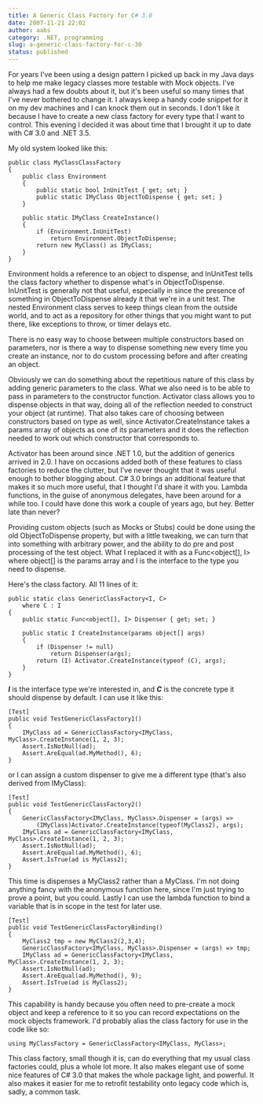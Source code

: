 ```yaml
---
title: A Generic Class Factory for C# 3.0
date: 2007-11-21 22:02
author: aabs
category: .NET, programming
slug: a-generic-class-factory-for-c-30
status: published
---
```


For years I've been using a design pattern I picked up back in my Java days to help me make legacy classes more testable with Mock objects. I've always had a few doubts about it, but it's been useful so many times that I've never bothered to change it. I always keep a handy code snippet for it on my dev machines and I can knock them out in seconds. I don't like it because I have to create a new class factory for every type that I want to control. This evening I decided it was about time that I brought it up to date with C\# 3.0 and .NET 3.5.

My old system looked like this:

    public class MyClassClassFactory
    {
        public class Environment
        {
            public static bool InUnitTest { get; set; }
            public static IMyClass ObjectToDispense { get; set; }
        }

        public static IMyClass CreateInstance()
        {
            if (Environment.InUnitTest)
                return Environment.ObjectToDispense;
            return new MyClass() as IMyClass;
        }
    }

Environment holds a reference to an object to dispense, and InUnitTest tells the class factory whether to dispense what's in ObjectToDispense. InUnitTest is generally not that useful, especially in since the presence of something in ObjectToDispense already it that we're in a unit test. The nested Environment class serves to keep things clean from the outside world, and to act as a repository for other things that you might want to put there, like exceptions to throw, or timer delays etc.

There is no easy way to choose between multiple constructors based on parameters, nor is there a way to dispense something new every time you create an instance, nor to do custom processing before and after creating an object.

Obviously we can do something about the repetitious nature of this class by adding generic parameters to the class. What we also need is to be able to pass in parameters to the constructor function. Activator class allows you to dispense objects in that way, doing all of the reflection needed to construct your object (at runtime). That also takes care of choosing between constructors based on type as well, since Activator.CreateInstance takes a params array of objects as one of its parameters and it does the reflection needed to work out which constructor that corresponds to.

Activator has been around since .NET 1.0, but the addition of generics arrived in 2.0. I have on occasions added both of these features to class factories to reduce the clutter, but I've never thought that it was useful enough to bother blogging about. C\# 3.0 brings an additional feature that makes it so much more useful, that I thought I'd share it with you. Lambda functions, in the guise of anonymous delegates, have been around for a while too. I could have done this work a couple of years ago, but hey. Better late than never?

Providing custom objects (such as Mocks or Stubs) could be done using the old ObjectToDispense property, but with a little tweaking, we can turn that into something with arbitrary power, and the ability to do pre and post processing of the test object. What I replaced it with as a Func\<object\[\], I\> where object\[\] is the params array and I is the interface to the type you need to dispense.

Here's the class factory. All 11 lines of it:

    public static class GenericClassFactory<I, C>
        where C : I
    {
        public static Func<object[], I> Dispenser { get; set; }

        public static I CreateInstance(params object[] args)
        {
            if (Dispenser != null)
                return Dispenser(args);
            return (I) Activator.CreateInstance(typeof (C), args);
        }
    }

[](http://11011.net/software/vspaste)***I*** is the interface type we're interested in, and ***C*** is the concrete type it should dispense by default. I can use it like this:

    [Test]
    public void TestGenericClassFactory1()
    {
        IMyClass ad = GenericClassFactory<IMyClass, MyClass>.CreateInstance(1, 2, 3);
        Assert.IsNotNull(ad);
        Assert.AreEqual(ad.MyMethod(), 6);
    }

or I can assign a custom dispenser to give me a different type (that's also derived from IMyClass):

    [Test]
    public void TestGenericClassFactory2()
    {
        GenericClassFactory<IMyClass, MyClass>.Dispenser = (args) =>
            (IMyClass)Activator.CreateInstance(typeof(MyClass2), args);
        IMyClass ad = GenericClassFactory<IMyClass, MyClass>.CreateInstance(1, 2, 3);
        Assert.IsNotNull(ad);
        Assert.AreEqual(ad.MyMethod(), 6);
        Assert.IsTrue(ad is MyClass2);
    }

This time is dispenses a MyClass2 rather than a MyClass. I'm not doing anything fancy with the anonymous function here, since I'm just trying to prove a point, but you could. Lastly I can use the lambda function to bind a variable that is in scope in the test for later use.

    [Test]
    public void TestGenericClassFactoryBinding()
    {
        MyClass2 tmp = new MyClass2(2,3,4);
        GenericClassFactory<IMyClass, MyClass>.Dispenser = (args) => tmp;
        IMyClass ad = GenericClassFactory<IMyClass, MyClass>.CreateInstance(1, 2, 3);
        Assert.IsNotNull(ad);
        Assert.AreEqual(ad.MyMethod(), 9);
        Assert.IsTrue(ad is MyClass2);
    }

This capability is handy because you often need to pre-create a mock object and keep a reference to it so you can record expectations on the mock objects framework. I'd probably alias the class factory for use in the code like so:

    using MyClassFactory = GenericClassFactory<IMyClass, MyClass>;

This class factory, small though it is, can do everything that my usual class factories could, plus a whole lot more. It also makes elegant use of some nice features of C\# 3.0 that makes the whole package light, and powerful. It also makes it easier for me to retrofit testability onto legacy code which is, sadly, a common task.

